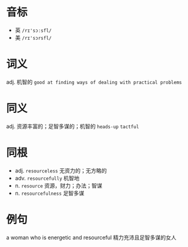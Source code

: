 # 音标

- 英 `/rɪ'sɔːsfl/`
- 美 `/rɪ'sɔrsfl/`

# 词义

adj. 机智的
`good at finding ways of dealing with practical problems`

# 同义

adj. 资源丰富的；足智多谋的；机智的
`heads-up` `tactful`

# 同根

- adj. `resourceless` 无资力的；无方略的
- adv. `resourcefully` 机智地
- n. `resource` 资源，财力；办法；智谋
- n. `resourcefulness` 足智多谋

# 例句

a woman who is energetic and resourceful
精力充沛且足智多谋的女人


